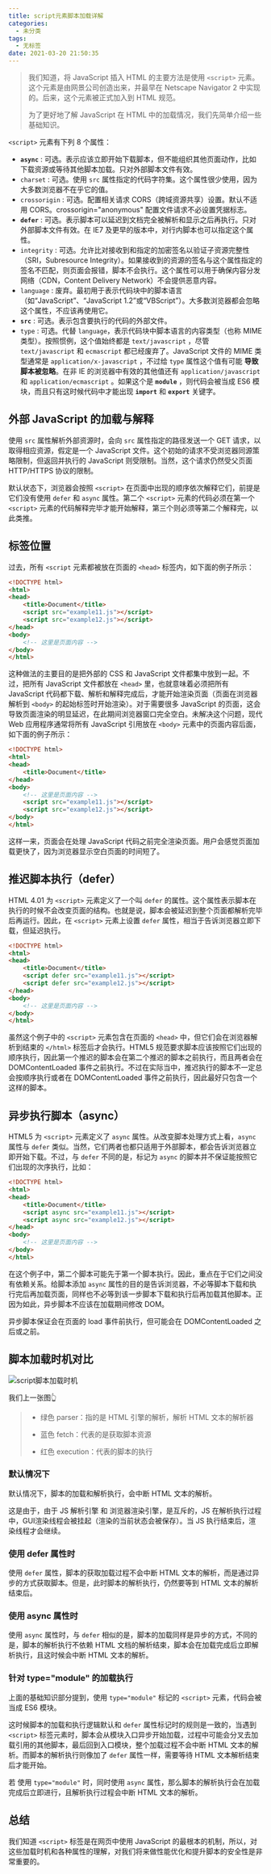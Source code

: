 ```yaml
---
title: script元素脚本加载详解
categories:
  - 未分类
tags:
  - 无标签
date: 2021-03-20 21:50:35
---
```


> 我们知道，将 JavaScript 插入 HTML 的主要方法是使用 `<script>` 元素。这个元素是由网景公司创造出来，并最早在 Netscape Navigator 2 中实现的。后来，这个元素被正式加入到 HTML 规范。
>
> 为了更好地了解 JavaScript 在 HTML 中的加载情况，我们先简单介绍一些基础知识。

`<script>` 元素有下列 8 个属性：

- **`async`** : 可选。表示应该立即开始下载脚本，但不能组织其他页面动作，比如下载资源或等待其他脚本加载。只对外部脚本文件有效。
- `charset` : 可选。使用 `src` 属性指定的代码字符集。这个属性很少使用，因为大多数浏览器不在乎它的值。
- `crossorigin` : 可选。配置相关请求 CORS（跨域资源共享）设置。默认不适用 CORS。crossorigin="anonymous" 配置文件请求不必设置凭据标志。
- **`defer`** : 可选。表示脚本可以延迟到文档完全被解析和显示之后再执行。只对外部脚本文件有效。在 IE7 及更早的版本中，对行内脚本也可以指定这个属性。
- `integrity` : 可选。允许比对接收到和指定的加密签名以验证子资源完整性（SRI，Subresource Integrity）。如果接收到的资源的签名与这个属性指定的签名不匹配，则页面会报错，脚本不会执行。这个属性可以用于确保内容分发网络（CDN，Content Delivery Network）不会提供恶意内容。
- `language` : 废弃。最初用于表示代码块中的脚本语言（如“JavaScript”、“JavaScript 1.2”或“VBScript”）。大多数浏览器都会忽略这个属性，不应该再使用它。
- **`src`** : 可选。表示包含要执行的代码的外部文件。
- `type` : 可选。代替 `language`，表示代码块中脚本语言的内容类型（也称 MIME 类型）。按照惯例，这个值始终都是 `text/javascript` ，尽管 `text/javascript` 和 `ecmascript` 都已经废弃了。JavaScript 文件的 MIME 类型通常是 `application/x-javascript` ，不过给 `type` 属性这个值有可能 **导致脚本被忽略**。在非 IE 的浏览器中有效的其他值还有 `application/javascript` 和 `application/ecmascript` 。如果这个是 **`module`** ，则代码会被当成 ES6 模块，而且只有这时候代码中才能出现 **`import`** 和 **`export`** 关键字。

## 外部 JavaScript 的加载与解释

使用 `src` 属性解析外部资源时，会向 `src` 属性指定的路径发送一个 GET 请求，以取得相应资源，假定是一个 JavaScript 文件。这个初始的请求不受浏览器同源策略限制，但返回并执行的 JavaScript 则受限制。当然，这个请求仍然受父页面 HTTP/HTTPS 协议的限制。

默认状态下，浏览器会按照 `<script>` 在页面中出现的顺序依次解释它们，前提是它们没有使用 `defer` 和 `async` 属性。第二个 `<script>` 元素的代码必须在第一个 `<script>` 元素的代码解释完毕才能开始解释，第三个则必须等第二个解释完，以此类推。

## 标签位置

过去，所有 `<script` 元素都被放在页面的 `<head>` 标签内，如下面的例子所示：

```html
<!DOCTYPE html>
<html>
<head>
    <title>Document</title>
    <script src="example11.js"></script>
    <script src="example12.js"></script>
</head>
<body>
    <!-- 这里是页面内容 -->
</body>
</html>
```

这种做法的主要目的是把外部的 CSS 和 JavaScript 文件都集中放到一起。不过，把所有 JavaScript 文件都放在 `<head>` 里，也就意味着必须把所有 JavaScript 代码都下载、解析和解释完成后，才能开始渲染页面（页面在浏览器解析到 `<body>` 的起始标签时开始渲染）。对于需要很多 JavaScript 的页面，这会导致页面渲染的明显延迟，在此期间浏览器窗口完全空白。未解决这个问题，现代 Web 应用程序通常将所有 JavaScript 引用放在 `<body>` 元素中的页面内容后面，如下面的例子所示：

```html
<!DOCTYPE html>
<html>
<head>
    <title>Document</title>
</head>
<body>
    <!-- 这里是页面内容 -->
    <script src="example11.js"></script>
    <script src="example12.js"></script>
</body>
</html>
```

这样一来，页面会在处理 JavaScript 代码之前完全渲染页面。用户会感觉页面加载更快了，因为浏览器显示空白页面的时间短了。

## 推迟脚本执行（defer）

HTML 4.01 为 `<script>` 元素定义了一个叫 `defer` 的属性。这个属性表示脚本在执行的时候不会改变页面的结构。也就是说，脚本会被延迟到整个页面都解析完毕后再运行。因此，在 `<script>` 元素上设置 `defer` 属性，相当于告诉浏览器立即下载，但延迟执行。

```html
<!DOCTYPE html>
<html>
<head>
    <title>Document</title>
    <script defer src="example11.js"></script>
    <script defer src="example12.js"></script>
</head>
<body>
    <!-- 这里是页面内容 -->
</body>
</html>
```

虽然这个例子中的 `<script>` 元素包含在页面的 `<head>` 中，但它们会在浏览器解析到结束的 `</html>` 标签后才会执行。HTML5 规范要求脚本应该按照它们出现的顺序执行，因此第一个推迟的脚本会在第二个推迟的脚本之前执行，而且两者会在 DOMContentLoaded 事件之前执行。不过在实际当中，推迟执行的脚本不一定总会按顺序执行或者在 DOMContentLoaded 事件之前执行，因此最好只包含一个这样的脚本。

## 异步执行脚本（async）

HTML5 为 `<script>` 元素定义了 `async` 属性。从改变脚本处理方式上看，`async` 属性与 `defer` 类似。当然，它们两者也都只适用于外部脚本，都会告诉浏览器立即开始下载。不过，与 `defer` 不同的是，标记为 `async` 的脚本并不保证能按照它们出现的次序执行，比如：

```html
<!DOCTYPE html>
<html>
<head>
    <title>Document</title>
    <script async src="example11.js"></script>
    <script async src="example12.js"></script>
</head>
<body>
    <!-- 这里是页面内容 -->
</body>
</html>
```

在这个例子中，第二个脚本可能先于第一个脚本执行。因此，重点在于它们之间没有依赖关系。给脚本添加 `async` 属性的目的是告诉浏览器，不必等脚本下载和执行完后再加载页面，同样也不必等到该一步脚本下载和执行后再加载其他脚本。正因为如此，异步脚本不应该在加载期间修改 DOM。

异步脚本保证会在页面的 load 事件前执行，但可能会在 DOMContentLoaded 之后或之前。

## 脚本加载时机对比

![script脚本加载时机](script-元素脚本加载详解/script脚本加载时机.png)

我们上一张图👆

> - 绿色 parser：指的是 HTML 引擎的解析，解析 HTML 文本的解析器
>
> - 蓝色 fetch：代表的是获取脚本资源
> - 红色 execution：代表的脚本的执行

### 默认情况下

默认情况下，脚本的加载和解析执行，会中断 HTML 文本的解析。

这是由于，由于 JS 解析引擎 和 浏览器渲染引擎，是互斥的，JS 在解析执行过程中，GUI渲染线程会被挂起（渲染的当前状态会被保存）。当 JS 执行结束后，渲染线程才会继续。

### 使用 defer 属性时

使用 `defer` 属性，脚本的获取加载过程不会中断 HTML 文本的解析，而是通过异步的方式获取脚本。但是，此时脚本的解析执行，仍然要等到 HTML 文本的解析结束后。

### 使用 async 属性时

使用 `async` 属性时，与 `defer` 相似的是，脚本的加载同样是异步的方式，不同的是，脚本的解析执行不依赖 HTML 文档的解析结束，脚本会在加载完成后立即解析执行，且这时候会中断 HTML 文本的解析。

### 针对 type="module" 的加载执行

上面的基础知识部分提到，使用 `type="module"` 标记的 `<script>` 元素，代码会被当成 ES6 模块。

这时候脚本的加载和执行逻辑默认和 `defer` 属性标记时的规则是一致的，当遇到 `<script>` 标签元素时，脚本会从模块入口异步开始加载，过程中可能会分叉去加载引用的其他脚本，最后回到入口模块，整个加载过程不会中断 HTML 文本的解析。而脚本的解析执行则像加了 `defer` 属性一样，需要等待 HTML 文本解析结束后才能开始。

若 使用 `type="module"` 时，同时使用 `async` 属性，那么脚本的解析执行会在加载完成后立即进行，且解析执行过程会中断 HTML 文本的解析。

## 总结

我们知道 `<script>` 标签是在网页中使用 JavaScript 的最根本的机制，所以，对这些加载时机和各种属性的理解，对我们将来做性能优化和提升脚本的安全性是非常重要的。

